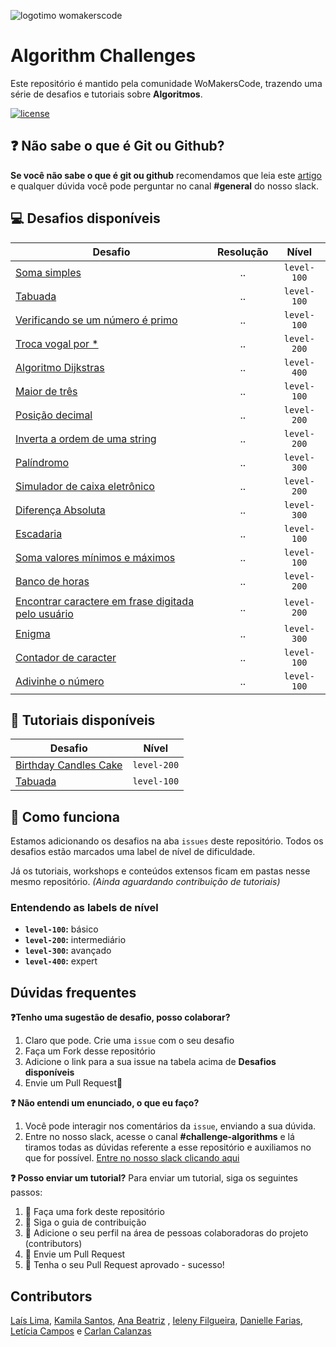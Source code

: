 ![logotimo womakerscode](https://user-images.githubusercontent.com/42419543/80852181-e8aea300-8bfc-11ea-8056-f449f532f76c.png)

# Algorithm Challenges

Este repositório é mantido pela comunidade WoMakersCode, trazendo uma série de desafios e tutoriais sobre **Algoritmos**.

[![license](https://img.shields.io/github/license/womakerscode/challenges-front-end.svg)](/license)

## :question: Não sabe o que é Git ou Github?

**Se você não sabe o que é git ou github** recomendamos que leia este [artigo](https://tableless.com.br/tudo-que-voce-queria-saber-sobre-git-e-github-mas-tinha-vergonha-de-perguntar/) e qualquer dúvida você pode perguntar no canal **#general** do nosso slack.

## :computer: Desafios disponíveis

| Desafio                                                                                            | Resolução |    Nível    |
| -------------------------------------------------------------------------------------------------- | :-------: | :---------: |
| [Soma simples](https://github.com/WoMakersCode/challenges-algorithms/issues/1)                     |    ..     | `level-100` |
| [Tabuada](https://github.com/WoMakersCode/challenges-algorithms/issues/2)                          |    ..     | `level-100` |
| [Verificando se um número é primo](https://github.com/WoMakersCode/challenges-algorithms/issues/3) |    ..     | `level-100` |
| [Troca vogal por \*](https://github.com/WoMakersCode/challenges-algorithms/issues/5)               |    ..     | `level-200` |
| [Algoritmo Dijkstras](https://github.com/WoMakersCode/challenges-algorithms/issues/7)              |    ..     | `level-400` |
| [Maior de três](https://github.com/WoMakersCode/challenges-algorithms/issues/10)                   |    ..     | `level-100` |
| [Posição decimal](https://github.com/WoMakersCode/challenges-algorithms/issues/8)                  |    ..     | `level-200` |
| [Inverta a ordem de uma string](https://github.com/WoMakersCode/challenges-algorithms/issues/27)   |    ..     | `level-200` |
| [Palíndromo](https://github.com/WoMakersCode/challenges-algorithms/issues/13)                      |    ..     | `level-300` |
| [Simulador de caixa eletrônico](https://github.com/WoMakersCode/challenges-algorithms/issues/15)   |    ..     | `level-200` |
| [Diferença Absoluta](https://github.com/WoMakersCode/challenges-algorithms/issues/17)              |    ..     | `level-300` |
| [Escadaria](https://github.com/WoMakersCode/challenges-algorithms/issues/18)                       |    ..     | `level-100` |
| [Soma valores mínimos e máximos](https://github.com/WoMakersCode/challenges-algorithms/issues/20)  |    ..     | `level-100` |
| [Banco de horas](https://github.com/WoMakersCode/challenges-algorithms/issues/23)                  |    ..     | `level-200` |
| [Encontrar caractere em frase digitada pelo usuário](https://github.com/WoMakersCode/challenges-algorithms/issues/30)|    ..     | `level-200` |
| [Enigma](https://github.com/WoMakersCode/challenges-algorithms/issues/36)                          |    ..     | `level-300` |
| [Contador de caracter](https://github.com/WoMakersCode/challenges-algorithms/issues/34)            |    ..     | `level-100` |
| [Adivinhe o número](https://github.com/WoMakersCode/challenges-algorithms/issues/31)               |    ..     | `level-100` |

## :closed_book: Tutoriais disponíveis

| Desafio                                                                                                                             |    Nível    |
| ----------------------------------------------------------------------------------------------------------------------------------- | :---------: |
| [Birthday Candles Cake](https://github.com/WoMakersCode/challenges-algorithms/tree/master/tutorial-challenge-birthday-candles-cake) | `level-200` |
| [Tabuada](https://github.com/ieleny/challenges-algorithms/tree/tutorial-challenge-tabuada)                                          | `level-100` |

## :thinking: Como funciona

Estamos adicionando os desafios na aba `issues` deste repositório. Todos os desafios estão marcados uma label de nível de dificuldade.

Já os tutoriais, workshops e conteúdos extensos ficam em pastas nesse mesmo repositório.
_(Ainda aguardando contribuição de tutoriais)_

### Entendendo as labels de nível

- **`level-100`:** básico
- **`level-200`:** intermediário
- **`level-300`:** avançado
- **`level-400`:** expert

## Dúvidas frequentes

**:question:Tenho uma sugestão de desafio, posso colaborar?**

1. Claro que pode. Crie uma `issue` com o seu desafio
2. Faça um Fork desse repositório
3. Adicione o link para a sua issue na tabela acima de **Desafios disponíveis**
4. Envie um Pull Request:tada:

**:question: Não entendi um enunciado, o que eu faço?**

1. Você pode interagir nos comentários da `issue`, enviando a sua dúvida.
2. Entre no nosso slack, acesse o canal **#challenge-algorithms** e lá tiramos todas as dúvidas referente a esse repositório e auxiliamos no que for possível. [Entre no nosso slack clicando aqui](https://app.slack.com/client/TCPDKMM4Z/CCQ5XKXPX)

**:question: Posso enviar um tutorial?**
Para enviar um tutorial, siga os seguintes passos:

1. :fork_and_knife: Faça uma fork deste repositório
2. :hammer: Siga o guia de contribuição
3. :busts_in_silhouette: Adicione o seu perfil na área de pessoas colaboradoras do projeto (contributors)
4. :wrench: Envie um Pull Request
5. :tada: Tenha o seu Pull Request aprovado - sucesso!

## Contributors

[Laís Lima](https://twitter.com/laislima_dev), [Kamila Santos](https://twitter.com/kamilah_santos), [Ana Beatriz](https://twitter.com/anabneri) , [Ieleny Filgueira](https://www.linkedin.com/in/ieleny-filgueira-3b370a128/), [Danielle Farias](https://github.com/danielle8farias), [Letícia Campos](https://github.com/leticiacamposs2) e [Carlan  Calanzas](https://github.com/carlan)

